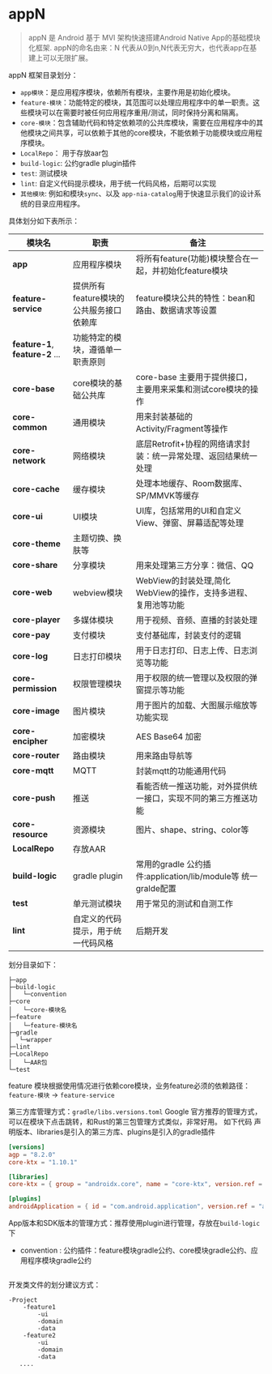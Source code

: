 # appN

> appN 是 Android 基于 MVI 架构快速搭建Android Native App的基础模块化框架. 
> appN的命名由来：N 代表从0到n,N代表无穷大，也代表app在基建上可以无限扩展。

appN 框架目录划分：

- `app模块`：是应用程序模块，依赖所有模块，主要作用是初始化模块。
- `feature-模块`：功能特定的模块，其范围可以处理应用程序中的单一职责。这些模块可以在需要时被任何应用程序重用/测试，同时保持分离和隔离。
- `core-模块`：包含辅助代码和特定依赖项的公共库模块，需要在应用程序中的其他模块之间共享，可以依赖于其他的core模块，不能依赖于功能模块或应用程序模块。
- `LocalRepo`： 用于存放aar包
- `build-logic`: 公约gradle plugin插件
- `test`: 测试模块
- `lint`: 自定义代码提示模块，用于统一代码风格，后期可以实现
- `其他模块`: 例如和模块`sync`、以及 `app-nia-catalog`用于快速显示我们的设计系统的目录应用程序。

具体划分如下表所示：

| 模块名                           | 职责                                    | 备注                                                |
| -------------------------------- | --------------------------------------- |---------------------------------------------------|
| **app**                          | 应用程序模块                            | 将所有feature(功能)模块整合在一起，并初始化feature模块               |
| **feature-service**              | 提供所有feature模块的公共服务接口依赖库 | feature模块公共的特性：bean和路由、数据请求等设置                    |
| **feature-1**, **feature-2** ... | 功能特定的模块，遵循单一职责原则        |                                                   |
| **core-base**                    | core模块的基础公共库                    | core-base 主要用于提供接口，主要用来采集和测试core模块的操作             |
| **core-common**                  | 通用模块                                | 用来封装基础的Activity/Fragment等操作                       |
| **core-network**                 | 网络模块                                | 底层Retrofit+协程的网络请求封装：统一异常处理、返回结果统一处理              |
| **core-cache**                   | 缓存模块                                | 处理本地缓存、Room数据库、SP/MMVK等缓存                         |
| **core-ui**                      | UI模块                                  | UI库，包括常用的UI和自定义View、弹窗、屏幕适配等处理                    |
| **core-theme**                   | 主题切换、换肤等                        |                                                   |
| **core-share**                   | 分享模块                                | 用来处理第三方分享：微信、QQ                                   |
| **core-web**                     | webview模块                             | WebView的封装处理,简化WebView的操作，支持多进程、复用池等功能            |
| **core-player**                  | 多媒体模块                              | 用于视频、音频、直播的封装处理                                   |
| **core-pay**                     | 支付模块                                | 支付基础库，封装支付的逻辑                                     |
| **core-log**                     | 日志打印模块                            | 用于日志打印、日志上传、日志浏览等功能                               |
| **core-permission**              | 权限管理模块                            | 用于权限的统一管理以及权限的弹窗提示等功能                             |
| **core-image**                   | 图片模块                                | 用于图片的加载、大图展示缩放等功能实现                               |
| **core-encipher**                | 加密模块                                | AES Base64 加密                                     |
| **core-router**                  | 路由模块                                | 用来路由导航等                                           |
| **core-mqtt**                    | MQTT                                    | 封装mqtt的功能通用代码                                     |
| **core-push**                    | 推送                                    | 看能否统一推送功能，对外提供统一接口，实现不同的第三方推送功能                   |
| **core-resource**                | 资源模块                                | 图片、shape、string、color等                            |
| **LocalRepo**                    | 存放AAR                                 |                                                   |
| **build-logic**                  | gradle plugin                           | 常用的gradle 公约插件:application/lib/module等 统一gralde配置 |
| **test**                         | 单元测试模块                            | 用于常见的测试和自测工作                                      |
| **lint**                         | 自定义的代码提示，用于统一代码风格      | 后期开发                                              |

划分目录如下：

```
├─app
├─build-logic
│	└─convention
├─core
│	└─core-模块名
├─feature
│	└─feature-模块名
├─gradle
│  └─wrapper
├─lint
├─LocalRepo
│	└─AAR包
└─test
```

feature 模块根据使用情况进行依赖core模块，业务feature必须的依赖路径：`feature-模块` -> `feature-service` 

第三方库管理方式：`gradle/libs.versions.toml` Google 官方推荐的管理方式，可以在模块下点击跳转，和Rust的第三包管理方式类似，非常好用。
如下代码 声明版本、libraries是引入的第三方库、plugins是引入的gradle插件

```toml
[versions]
agp = "8.2.0"
core-ktx = "1.10.1"

[libraries]
core-ktx = { group = "androidx.core", name = "core-ktx", version.ref = "core-ktx" }

[plugins]
androidApplication = { id = "com.android.application", version.ref = "agp" }
```

App版本和SDK版本的管理方式：推荐使用plugin进行管理，存放在`build-logic`下

- convention : 公约插件：feature模块gradle公约、core模块gradle公约、应用程序模块gradle公约

```

```


开发类文件的划分建议方式：

```
-Project
	-feature1
		-ui
		-domain
		-data
	-feature2
    	-ui
    	-domain
    	-data
   .... 	
```

